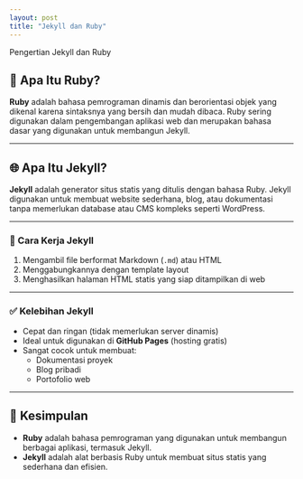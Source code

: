 ```yaml
---
layout: post
title: "Jekyll dan Ruby"
---
```


Pengertian Jekyll dan Ruby

## 🧱 Apa Itu Ruby?

**Ruby** adalah bahasa pemrograman dinamis dan berorientasi objek yang dikenal karena sintaksnya yang bersih dan mudah dibaca. Ruby sering digunakan dalam pengembangan aplikasi web dan merupakan bahasa dasar yang digunakan untuk membangun Jekyll.

---

## 🌐 Apa Itu Jekyll?

**Jekyll** adalah generator situs statis yang ditulis dengan bahasa Ruby. Jekyll digunakan untuk membuat website sederhana, blog, atau dokumentasi tanpa memerlukan database atau CMS kompleks seperti WordPress.

---

### 🔧 Cara Kerja Jekyll

1. Mengambil file berformat Markdown (`.md`) atau HTML  
2. Menggabungkannya dengan template layout  
3. Menghasilkan halaman HTML statis yang siap ditampilkan di web  

---

### ✅ Kelebihan Jekyll

- Cepat dan ringan (tidak memerlukan server dinamis)
- Ideal untuk digunakan di **GitHub Pages** (hosting gratis)
- Sangat cocok untuk membuat:
  - Dokumentasi proyek
  - Blog pribadi
  - Portofolio web

---

## 📝 Kesimpulan

- **Ruby** adalah bahasa pemrograman yang digunakan untuk membangun berbagai aplikasi, termasuk Jekyll.
- **Jekyll** adalah alat berbasis Ruby untuk membuat situs statis yang sederhana dan efisien.

